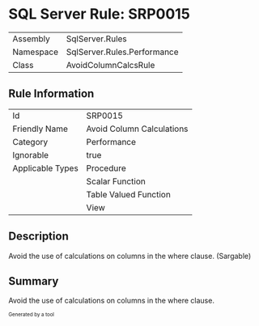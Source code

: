 ﻿# SQL Server Rule: SRP0015
  
|    |    |
|----|----|
| Assembly | SqlServer.Rules |
| Namespace | SqlServer.Rules.Performance |
| Class | AvoidColumnCalcsRule |
  
## Rule Information
  
|    |    |
|----|----|
| Id | SRP0015 |
| Friendly Name | Avoid Column Calculations |
| Category | Performance |
| Ignorable | true |
| Applicable Types | Procedure  |
|   | Scalar Function |
|   | Table Valued Function |
|   | View |
  
## Description
  
Avoid the use of calculations on columns in the where clause. (Sargable)
  
## Summary
  
Avoid the use of calculations on columns in the where clause.
  
<sub><sup>Generated by a tool</sup></sub>
